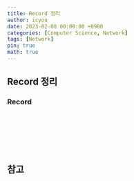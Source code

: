 ```yaml
---
title: Record 정리
author: icyou
date: 2023-02-08 00:00:00 +0900
categories: [Computer Science, Network]
tags: [Network]
pin: true
math: true
---
```


## Record 정리

### Record


<br/><br/><br/><br/>
참고 
-